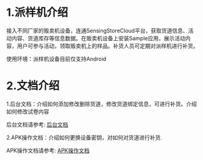 # 1.派样机介绍
接入不同厂家的贩卖机设备，连通SensingStoreCloud平台，获取货道信息、活动内容、货道库存等信息数据。在贩卖机设备上安装Sample应用，展示活动内容，用户可参与活动，领取贩卖机上的样品。补货人员可定期对派样机进行补货。

使用环境：派样机设备目前仅支持Android



# 2.文档介绍
1.后台文档：介绍如何添加修改删除货道，修改货道绑定信息，可进行补货。介绍如何修改试卷内容

后台文档请参考: [后台文档](https://github.com/troncell/SensingDocs/blob/main/Docs/Sample/%E5%90%8E%E5%8F%B0%E9%85%8D%E7%BD%AE.md)

2.APK操作文档：介绍如何更换设备密钥，对如何对货道进行补货.

APK操作文档请参考: [APK操作文档](https://github.com/troncell/SensingDocs/blob/main/Docs/Sample/%E5%90%8E%E5%8F%B0%E9%85%8D%E7%BD%AE.md)